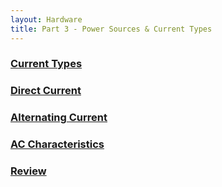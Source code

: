 ```yaml
---
layout: Hardware
title: Part 3 - Power Sources & Current Types
---
```


### [Current Types](Current_Types)

### [Direct Current](Direct_Current)

### [Alternating Current](Alternating_Current)

### [AC Characteristics](AC_Characteristics)

### [Review]()
